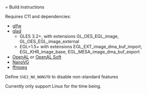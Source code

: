 = Build instructions

Requires C11 and dependencies:
- [glfw](https://github.com/glfw/glfw)
- [glad](https://gen.glad.sh)
    - GLES 3.2+, with extensions GL_OES_EGL_image, GL_OES_EGL_image_external
    - EGL=1.5+ with extensions EGL_EXT_image_dma_buf_import, EGL_KHR_image_base, EGL_MESA_image_dma_buf_export
- [OpenAL](https://www.openal.org) or [OpenAL Soft](https://github.com/kcat/openal-soft)
- [NanoVG](https://github.com/memononen/nanovg)
- [ffmpeg](https://ffmpeg.org)

Define `SVE2_NO_NONSTD` to disable non-standard features

Currently only support Linux for the time being.

